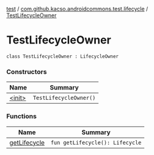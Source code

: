 [test](../../index.md) / [com.github.kacso.androidcommons.test.lifecycle](../index.md) / [TestLifecycleOwner](./index.md)

# TestLifecycleOwner

`class TestLifecycleOwner : LifecycleOwner`

### Constructors

| Name | Summary |
|---|---|
| [&lt;init&gt;](-init-.md) | `TestLifecycleOwner()` |

### Functions

| Name | Summary |
|---|---|
| [getLifecycle](get-lifecycle.md) | `fun getLifecycle(): Lifecycle` |
